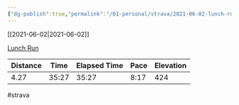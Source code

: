```yaml
---
{"dg-publish":true,"permalink":"/01-personal/strava/2021-06-02-lunch-run/"}
---
```



[[2021-06-02\|2021-06-02]]

[Lunch Run](https://www.strava.com/activities/5443942675)

| Distance | Time  | Elapsed Time | Pace | Elevation |
| -------- | ----- | ------------ | ---- | --------- |
| 4.27     | 35:27 | 35:27        | 8:17 | 424       |




#strava

